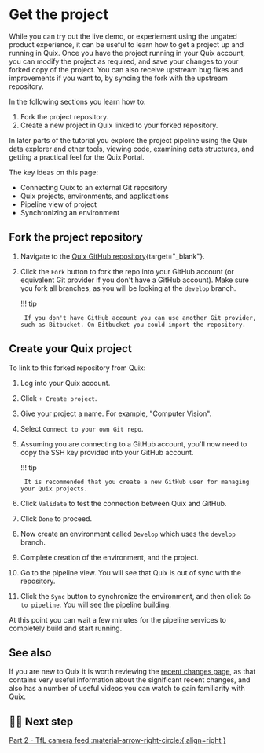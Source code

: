 # Get the project

While you can try out the live demo, or experiement using the ungated product experience, it can be useful to learn how to get a project up and running in Quix. Once you have the project running in your Quix account, you can modify the project as required, and save your changes to your forked copy of the project. You can also receive upstream bug fixes and improvements if you want to, by syncing the fork with the upstream repository. 

In the following sections you learn how to:

1. Fork the project repository.
2. Create a new project in Quix linked to your forked repository.

In later parts of the tutorial you explore the project pipeline using the Quix data explorer and other tools, viewing code, examining data structures, and getting a practical feel for the Quix Portal.

The key ideas on this page:

* Connecting Quix to an external Git repository
* Quix projects, environments, and applications
* Pipeline view of project
* Synchronizing an environment

## Fork the project repository

1. Navigate to the [Quix GitHub repository](https://github.com/quixio/computer-vision-demo){target="_blank"}.

2. Click the `Fork` button to fork the repo into your GitHub account (or equivalent Git provider if you don't have a GitHub account). Make sure you fork all branches, as you will be looking at the `develop` branch.

    !!! tip 

        If you don't have GitHub account you can use another Git provider, such as Bitbucket. On Bitbucket you could import the repository.

## Create your Quix project

To link to this forked repository from Quix:

1. Log into your Quix account.

2. Click `+ Create project`.

3. Give your project a name. For example, "Computer Vision".

4. Select `Connect to your own Git repo`.

5. Assuming you are connecting to a GitHub account, you'll now need to copy the SSH key provided into your GitHub account.

    !!! tip

        It is recommended that you create a new GitHub user for managing your Quix projects.

6. Click `Validate` to test the connection between Quix and GitHub.

7. Click `Done` to proceed.

8. Now create an environment called `Develop` which uses the `develop` branch.

9. Complete creation of the environment, and the project.

10. Go to the pipeline view. You will see that Quix is out of sync with the repository.

11. Click the `Sync` button to synchronize the environment, and then click `Go to pipeline`. You will see the pipeline building.

At this point you can wait a few minutes for the pipeline services to completely build and start running.

## See also

If you are new to Quix it is worth reviewing the [recent changes page](../../changes.md), as that contains very useful information about the significant recent changes, and also has a number of useful videos you can watch to gain familiarity with Quix.

## 🏃‍♀️ Next step

[Part 2 - TfL camera feed :material-arrow-right-circle:{ align=right }](../image-processing/tfl-camera-feed.md)
